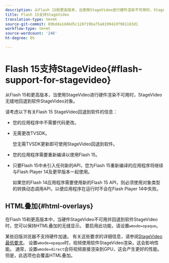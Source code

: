 ```yaml
---
description: 从Flash 15和更高版本，当使用StageVideo进行硬件渲染不可用时，StageVideo无缝地回退到软件StageVideo对象。
title: Flash 15支持StageVideo
translation-type: tm+mt
source-git-commit: 89bdda1d4bd5c126f19ba75a819942df901183d1
workflow-type: tm+mt
source-wordcount: '246'
ht-degree: 0%

---
```



# Flash 15支持StageVideo{#flash-support-for-stagevideo}

从Flash 15和更高版本，当使用StageVideo进行硬件渲染不可用时，StageVideo无缝地回退到软件StageVideo对象。

请考虑以下有关Flash 15 StageVideo回退到软件的信息：

* 您的应用程序中不需要代码更改。
* 无需更改TVSDK。

   您无需TVSDK更新即可使用StageVideo回退到软件。
* 您的应用程序需要重新编译以使用Flash 15。
* 只要Flash 15中未引入任何新的API，您为Flash 15重新编译的应用程序将继续与Flash Player 14及更早版本一起使用。

   如果您的Flash 14应用程序需要使用新的Flash 15 API，则必须使用对象类型的转换动态调用API，以便应用程序在运行时不会在Flash Player 14中失败。

## HTML叠加{#html-overlays}

在Flash 15和更高版本中，当硬件StageVideo不可用并回退到软件StageVideo时，您可以保持HTML叠加的无缝显示。 要启用此功能，请设置`wmode=opaque`。

某些旧版浏览器不支持硬件加速。 有关这些要求的详细信息，请参阅[StageVideo最低要求](../../../../../tvsdk-1.4-for-desktop-hls/c-psdk-dhls-1.4-introduction/overview-prod-audience-guide/requirements/stagevideo-capabilities/r-psdk-dhls-1.4-requirements-stage-video.md)。 设置`wmode=opaque`时，视频使用软件StageVideo渲染，这会影响性能。 通常，设置`wmode=direct`会将视频直接渲染到GPU，这会产生更好的性能。 但是，此选项也会覆盖HTML叠加。
